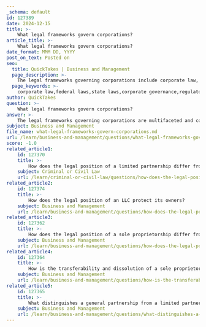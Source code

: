 ```yaml
---
_schema: default
id: 127389
date: 2024-12-15
title: >-
    What legal frameworks govern corporations?
article_title: >-
    What legal frameworks govern corporations?
date_format: MMM DD, YYYY
post_on_text: Posted on
seo:
  title: QuickTakes | Business and Management
  page_description: >-
    The legal frameworks governing corporations include corporate law, federal and state regulations, and corporate governance guidelines, ensuring accountability, transparency, and compliance in corporate operations.
  page_keywords: >-
    corporate law,federal laws,state laws,corporate governance,regulatory authorities,corporate social responsibility,corporate governance guidelines,corporate regulations,stakeholder rights,compliance
author: QuickTakes
question: >-
    What legal frameworks govern corporations?
answer: >-
    The legal frameworks governing corporations are multifaceted and consist of a complex network of laws, regulations, and guidelines that ensure corporations operate in a fair, transparent, and accountable manner. Here are the key components of the legal framework for corporations:\n\n1. **Corporate Law**: This body of laws governs how corporations are formed, operated, and dissolved. It addresses the rights and responsibilities of all stakeholders involved, including shareholders, directors, and officers. Corporate law dictates internal management practices, including the duties and liabilities of directors, shareholders' rights, and compliance with applicable laws and regulations.\n\n2. **Federal Laws and Regulations**: Corporations must adhere to various federal laws that provide a broad framework for corporate governance. This includes securities laws, such as the Securities Act of 1933, which regulates the issuance and sale of corporate securities (stocks and bonds). Federal regulations may also apply to specific industries, requiring corporations to obtain licenses and comply with industry-specific standards.\n\n3. **State Laws**: Corporations are primarily governed by state laws, which can vary significantly. Each state has its own corporate statutes that outline the formation, operation, and dissolution of corporations. These laws also dictate the requirements for annual shareholder meetings and other corporate governance practices.\n\n4. **Corporate Governance Guidelines**: Various organizations, such as the OECD, provide guidelines and principles for corporate governance. These guidelines help ensure that corporations operate responsibly and transparently, promoting accountability to shareholders and other stakeholders.\n\n5. **Regulatory Authorities**: Regulatory bodies at both the federal and state levels enforce business laws and regulations. These authorities oversee compliance with corporate governance standards and can impose penalties for violations.\n\n6. **Corporate Social Responsibility (CSR)**: While not strictly a legal requirement, many corporations are increasingly held accountable for their social and environmental impacts. Legal frameworks may evolve to incorporate CSR principles, influencing corporate governance practices.\n\nIn summary, the legal frameworks governing corporations encompass a combination of corporate law, federal and state regulations, corporate governance guidelines, and oversight by regulatory authorities. This comprehensive structure is essential for ensuring that corporations operate effectively and responsibly within the marketplace.
subject: Business and Management
file_name: what-legal-frameworks-govern-corporations.md
url: /learn/business-and-management/questions/what-legal-frameworks-govern-corporations
score: -1.0
related_article1:
    id: 127370
    title: >-
        How does the legal position of a limited partnership differ from a general partnership?
    subject: Criminal or Civil Law
    url: /learn/criminal-or-civil-law/questions/how-does-the-legal-position-of-a-limited-partnership-differ-from-a-general-partnership
related_article2:
    id: 127374
    title: >-
        How does the legal position of an LLC protect its owners?
    subject: Business and Management
    url: /learn/business-and-management/questions/how-does-the-legal-position-of-an-llc-protect-its-owners
related_article3:
    id: 127362
    title: >-
        How does the legal position of a sole proprietorship differ from other business forms?
    subject: Business and Management
    url: /learn/business-and-management/questions/how-does-the-legal-position-of-a-sole-proprietorship-differ-from-other-business-forms
related_article4:
    id: 127364
    title: >-
        How is the transferability and dissolution of a sole proprietorship handled?
    subject: Business and Management
    url: /learn/business-and-management/questions/how-is-the-transferability-and-dissolution-of-a-sole-proprietorship-handled
related_article5:
    id: 127365
    title: >-
        What distinguishes a general partnership from a limited partnership?
    subject: Business and Management
    url: /learn/business-and-management/questions/what-distinguishes-a-general-partnership-from-a-limited-partnership
---
```


&nbsp;